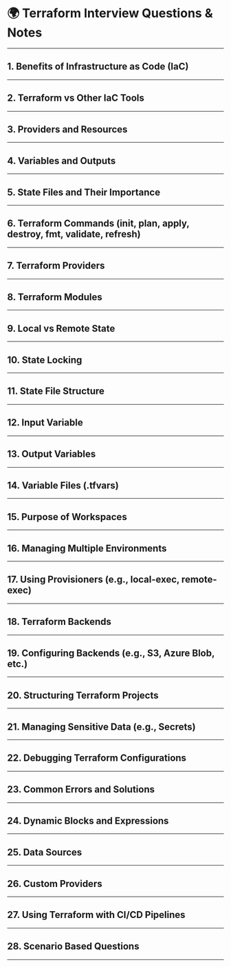 # 🌍 Terraform Interview Questions & Notes

---

## 1. Benefits of Infrastructure as Code (IaC)

---

## 2. Terraform vs Other IaC Tools

---

## 3. Providers and Resources

---

## 4. Variables and Outputs

---

## 5. State Files and Their Importance

---

## 6. Terraform Commands (init, plan, apply, destroy, fmt, validate, refresh)

---

## 7. Terraform Providers

---

## 8. Terraform Modules

---

## 9. Local vs Remote State

---

## 10. State Locking

---

## 11. State File Structure

---

## 12. Input Variable

---

## 13. Output Variables

---

## 14. Variable Files (.tfvars)

---

## 15. Purpose of Workspaces

---

## 16. Managing Multiple Environments

---

## 17. Using Provisioners (e.g., local-exec, remote-exec)

---

## 18. Terraform Backends

---

## 19. Configuring Backends (e.g., S3, Azure Blob, etc.)

---

## 20. Structuring Terraform Projects

---

## 21. Managing Sensitive Data (e.g., Secrets)

---

## 22. Debugging Terraform Configurations

---

## 23. Common Errors and Solutions

---

## 24. Dynamic Blocks and Expressions

---

## 25. Data Sources

---

## 26. Custom Providers

---

## 27. Using Terraform with CI/CD Pipelines

---

## 28. Scenario Based Questions

---
